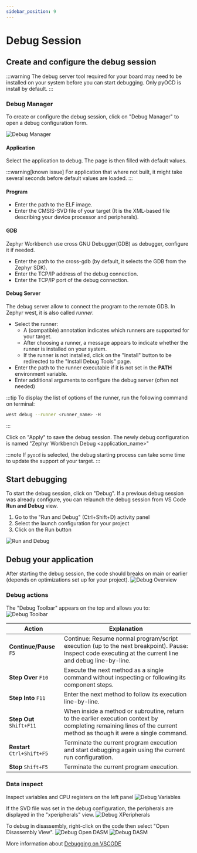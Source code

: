 ```yaml
---
sidebar_position: 9
---
```

# Debug Session

## Create and configure the debug session

:::warning
The debug server tool required for your board may need to be installed on your system before you can start debugging.
Only pyOCD is install by default.
:::

### Debug Manager

To create or configure the debug session, click on "Debug Manager" to open a debug configuration form.

![Debug Manager](/img/zw/debug/zw_debug_manager.png)

#### Application
Select the application to debug. The page is then filled with default values.

:::warning[known issue]
For application that where not built, it might take several seconds before default values are loaded.
:::

#### Program
- Enter the path to the ELF image.
- Enter the CMSIS-SVD file of your target (It is the XML-based file describing your device processor and peripherals).

#### GDB
Zephyr Workbench use cross GNU Debugger(GDB) as debugger, configure it if needed.
- Enter the path to the cross-gdb (by default, it selects the GDB from the Zephyr SDK).
- Enter the TCP/IP address of the debug connection.
- Enter the TCP/IP port of the debug connection.

#### Debug Server
The debug server allow to connect the program to the remote GDB. In Zephyr west, it is also called *runner*. 
- Select the runner:
  - A (compatible) annotation indicates which runners are supported for your target.
  - After choosing a runner, a message appears to indicate whether the runner is installed on your system.
  - If the runner is not installed, click on the "Install" button to be redirected to the "Install Debug Tools" page.
- Enter the path to the runner executable if it is not set in the **PATH** environment variable.
- Enter additional arguments to configure the debug server (often not needed)

:::tip
To display the list of options of the runner, run the following command on terminal:
```bash
west debug --runner <runner_name> -H
```
:::

Click on "Apply" to save the debug session. The newly debug configuration is named "Zephyr Workbench Debug \<application_name\>"

:::note
If `pyocd` is selected, the debug starting process can take some time to update the support of your target.
:::

## Start debugging

To start the debug session, click on "Debug".
If a previous debug session was already configure, you can relaunch the debug session from VS Code **Run and Debug** view.
1. Go to the "Run and Debug" (Ctrl+Shift+D) activity panel
2. Select the launch configuration for your project
3. Click on the Run button
   
![Run and Debug](/img/zw/debug/zw_debug_run_session.png)

## Debug your application

After starting the debug session, the code should breaks on main or earlier (depends on optimizations set up for your project). 
![Debug Overview](/img/zw/debug/zw_debug_overview.png)

### Debug actions

The "Debug Toolbar" appears on the top and allows you to: 
![Debug Toolbar](/img/zw/debug/zw_debug_toolbar.png)

| Action                      | Explanation               | 
| --------------------------- | ------------------- | 
| **Continue/Pause** `F5`     | Continue: Resume normal program/script execution (up to the next breakpoint). Pause: Inspect code executing at the current line and debug line-by-line.  |
| **Step Over** `F10`         | Execute the next method as a single command without inspecting or following its component steps.    | 
| **Step Into** `F11`         | Enter the next method to follow its execution line-by-line.     | 
| **Step Out** `Shift+F11`    | When inside a method or subroutine, return to the earlier execution context by completing remaining lines of the current method as though it were a single command.     | 
| **Restart** `Ctrl+Shift+F5` | Terminate the current program execution and start debugging again using the current run configuration.    | 
| **Stop** `Shift+F5`         | Terminate the current program execution.    | 


### Data inspect

Inspect variables and CPU registers on the left panel
![Debug Variables](/img/zw/debug/zw_debug_variables.png)

If the SVD file was set in the debug configuration, the peripherals are displayed in the "xperipherals" view.
![Debug XPeripherals](/img/zw/debug/zw_debug_xperipherals.png)

To debug in disassembly, right-click on the code then select "Open Disassembly View".
![Debug Open DASM](/img/zw/debug/zw_debug_open_disasm.png)
![Debug DASM](/img/zw/debug/zw_debug_disasm.png)

More information about [Debugging on VSCODE](https://code.visualstudio.com/docs/editor/debugging)